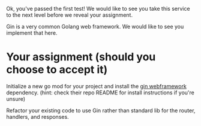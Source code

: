 Ok, you've passed the first test! We would like to see you take this service
to the next level before we reveal your assignment.

Gin is a very common Golang web framework. We would like to see you implement that here.

# Your assignment (should you choose to accept it)

Initialize a new go mod for your project and install the [gin webframework](https://github.com/gin-gonic/gin) dependency. (hint: check their repo README for install instructions if you're unsure)

Refactor your existing code to use Gin rather than standard lib for the router, handlers, and responses.
